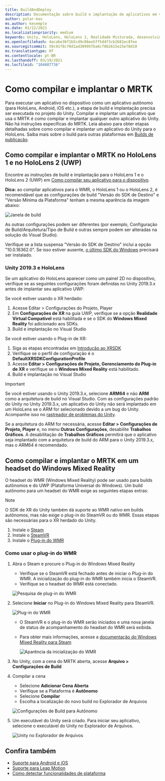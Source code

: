 ```yaml
---
title: BuildAndDeploy
description: Documentação sobre build e implantação de aplicativos em vários dispositivos.
author: polar-kev
ms.author: kesemple
ms.date: 01/12/2021
ms.localizationpriority: medium
keywords: Unity, HoloLens, HoloLens 2, Realidade Misturada, desenvolvimento, MRTK, Visual Studio, Android, iOS
ms.openlocfilehash: 4acabe36f1b5cd9c06ee5ff5d4f3cb2681ec8fee
ms.sourcegitcommit: 59c91f8c70d1ad30995fba6cf862615e25e78d10
ms.translationtype: HT
ms.contentlocale: pt-BR
ms.lasthandoff: 03/19/2021
ms.locfileid: "104687736"
---
```

# <a name="building-and-deploying-mrtk"></a>Como compilar e implantar o MRTK

Para executar um aplicativo no dispositivo como um aplicativo autônomo (para HoloLens, Android, iOS etc.), a etapa de build e implantação precisa ser executada no projeto do Unity. Compilar e implantar um aplicativo que usa o MRTK é como compilar e implantar qualquer outro aplicativo do Unity. Não há instruções específicas do MRTK. Leia abaixo para obter etapas detalhadas sobre como compilar e implantar um aplicativo do Unity para o HoloLens.  Saiba mais sobre o build para outras plataformas em [Builds de publicação](https://docs.unity3d.com/Manual/PublishingBuilds.html).

## <a name="building-and-deploying-mrtk-to-hololens-1-and-hololens-2-uwp"></a>Como compilar e implantar o MRTK no HoloLens 1 e no HoloLens 2 (UWP)

Encontre as instruções de build e implantação para o HoloLens 1 e o HoloLens 2 (UWP) em [Como compilar seu aplicativo para o dispositivo](https://docs.microsoft.com/windows/mixed-reality/mrlearning-base-ch1#build-your-application-to-your-device).

**Dica:** ao compilar aplicativos para o WMR, o HoloLens 1 ou o HoloLens 2, é recomendável que as configurações de build "Versão do SDK de Destino" e "Versão Mínima da Plataforma" tenham a mesma aparência da imagem abaixo:

![Janela de build](../features/Images/getting_started/BuildWindow.png)

As outras configurações podem ser diferentes (por exemplo, Configuração de Build/Arquitetura/Tipo de Build e outras sempre podem ser alteradas na solução do Visual Studio).

Verifique se a lista suspensa "Versão do SDK de Destino" inclui a opção "10.0.18362.0". Se isso estiver ausente, [o último SDK do Windows](https://developer.microsoft.com/windows/downloads/windows-10-sdk) precisará ser instalado.

### <a name="unity-20193-and-hololens"></a>Unity 2019.3 e HoloLens

Se um aplicativo do HoloLens aparecer como um painel 2D no dispositivo, verifique se as seguintes configurações foram definidas no Unity 2019.3.x antes de implantar seu aplicativo UWP:

Se você estiver usando o XR herdado:

1. Acesse Editar > Configurações do Projeto, Player
1. Em **Configurações de XR** na guia UWP, verifique se a opção **Realidade Virtual Compatível** está habilitada e se o SDK do **Windows Mixed Reality** foi adicionado aos SDKs.
1. Build e implantação no Visual Studio

Se você estiver usando o Plug-in de XR:

1. Siga as etapas encontradas em [Introdução ao XRSDK](../configuration/GettingStartedWithMRTKAndXRSDK.md)
1. Verifique se o perfil de configuração é o **DefaultXRSDKConfigurationProfile**
1. Acesse **Editar > Configurações de Projeto, Gerenciamento do Plug-in de XR** e verifique se o **Windows Mixed Reality** está habilitado.
1. Build e implantação no Visual Studio

>[!IMPORTANT]
> Se você estiver usando o Unity 2019.3.x, selecione **ARM64** e não **ARM** como a arquitetura de build no Visual Studio. Com as configurações padrão do Unity no Unity 2019.3.x, um aplicativo do Unity não será implantado em um HoloLens se o ARM for selecionado devido a um bug do Unity. Acompanhe isso no [rastreador de problemas do Unity](https://issuetracker.unity3d.com/issues/enabling-graphics-jobs-in-2019-dot-3-x-results-in-a-crash-or-nothing-rendering-on-hololens-2).
>
> Se a arquitetura do ARM for necessária, acesse **Editar > Configurações de Projeto, Player** e, no menu **Outras Configurações**, desabilite **Trabalhos Gráficos**. A desabilitação de **Trabalhos Gráficos** permitirá que o aplicativo seja implantado com a arquitetura de build do ARM para o Unity 2019.3.x, mas o ARM64 é recomendado.

## <a name="building-and-deploying-mrtk-to-a-windows-mixed-reality-headset"></a>Como compilar e implantar o MRTK em um headset do Windows Mixed Reality

O headset do WMR (Windows Mixed Reality) pode ser usado para builds autônomos e do UWP (Plataforma Universal do Windows).  Um build autônomo para um headset do WMR exige as seguintes etapas extras:

> [!NOTE]
> O SDK de XR do Unity também dá suporte ao WMR nativo em builds autônomos, mas não exige o plug-in do SteamVR ou do WMR. Essas etapas são necessárias para o XR herdado do Unity.

1. Instale o [Steam](https://store.steampowered.com/about/)
1. Instale o [SteamVR](https://store.steampowered.com/app/250820/SteamVR/)
1. Instale o [Plug-in do WMR](https://store.steampowered.com/app/719950/Windows_Mixed_Reality_for_SteamVR/)

### <a name="how-to-use-wmr-plugin"></a>Como usar o plug-in do WMR

1. Abra o Steam e procure o Plug-in do Windows Mixed Reality
    - Verifique se o SteamVR está fechado antes de iniciar o Plug-in do WMR. A inicialização do plug-in do WMR também inicia o SteamVR.
    - Verifique se o headset do WMR está conectado.

    ![Pesquisa de plug-in do WMR](../features/Images/BuildDeploy/WMR/SteamSearchWMRPlugin.png)

1. Selecione **Iniciar** no Plug-in do Windows Mixed Reality para SteamVR.

    ![Plug-in do WMR](../features/Images/BuildDeploy/WMR/WMRPlugin.png)

    - O SteamVR e o plug-in do WMR serão iniciados e uma nova janela de status de acompanhamento do headset do WMR será exibida.
    - Para obter mais informações, acesse a [documentação do Windows Mixed Reality para Steam](https://support.microsoft.com/help/4053622/windows-10-play-steamvr-games-in-windows-mixed-reality)

        ![Aparência da inicialização do WMR](../features/Images/BuildDeploy/WMR/WMRPluginActive.png)

1. No Unity, com a cena do MRTK aberta, acesse **Arquivo > Configurações de Build**

1. Compilar a cena
    - Selecione **Adicionar Cena Aberta**
    - Verifique se a Plataforma é **Autônomo**
    - Selecione **Compilar**
    - Escolha a localização do novo build no Explorador de Arquivos

    ![Configurações de Build para Autônomo](../features/Images/BuildDeploy/WMR/BuildSettingsStandaloneUnity.png)

1. Um executável do Unity será criado. Para iniciar seu aplicativo, selecione o executável do Unity no Explorador de Arquivos.

    ![Unity no Explorador de Arquivos](../features/Images/BuildDeploy/WMR/FileExplorerUnityExe.png)

## <a name="see-also"></a>Confira também

- [Suporte para Android e iOS](../features/CrossPlatform/UsingARFoundation.md)
- [Suporte para Leap Motion](../features/CrossPlatform/LeapMotionMRTK.md)
- [Como detectar funcionalidades de plataforma](../features/DetectingPlatformCapabilities.md)
